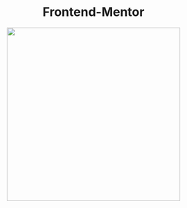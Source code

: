 <h1 align="center"> Frontend-Mentor</h1>

<div align="center">
  <img width="400" height="400" src="https://833250.smushcdn.com/1694534/wp-content/uploads/2021/06/18.jpeg?lossy=1&strip=1&webp=1">
</div>

